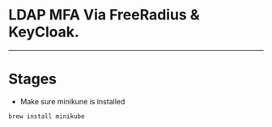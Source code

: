 # LDAP MFA Via FreeRadius & KeyCloak.

-----


# Stages

* Make sure minikune is installed

```
brew install minikube
```